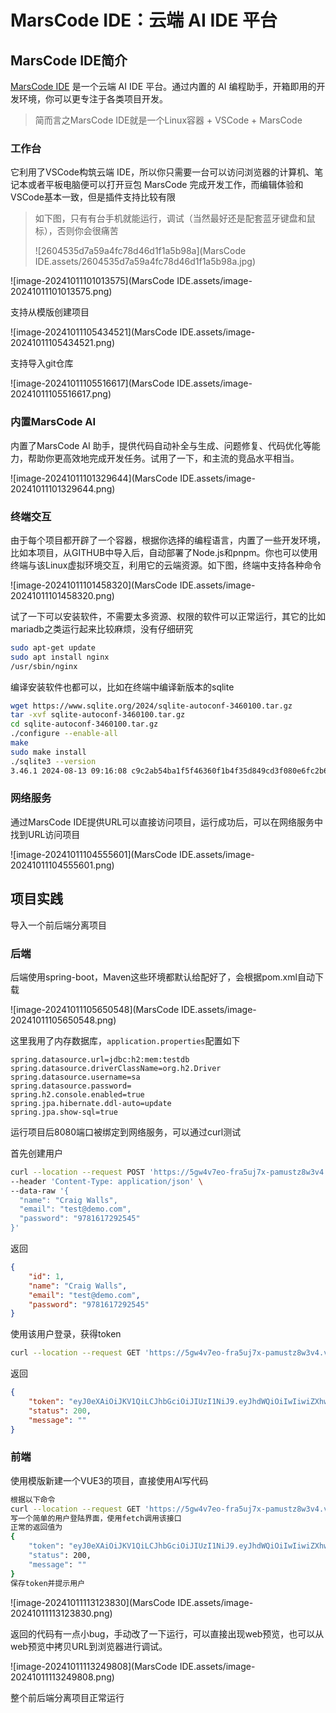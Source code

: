 # MarsCode IDE：云端 AI IDE 平台

## MarsCode IDE简介

[MarsCode IDE](https://www.marscode.cn/dashboard) 是一个云端 AI IDE 平台。通过内置的 AI 编程助手，开箱即用的开发环境，你可以更专注于各类项目开发。​

> 简而言之MarsCode IDE就是一个Linux容器 + VSCode + MarsCode

### 工作台

它利用了VSCode构筑云端 IDE，所以你只需要一台可以访问浏览器的计算机、笔记本或者平板电脑便可以打开豆包 MarsCode 完成开发工作，而编辑体验和VSCode基本一致，但是插件支持比较有限

> 如下图，只有有台手机就能运行，调试（当然最好还是配套蓝牙键盘和鼠标），否则你会很痛苦
>
> ![2604535d7a59a4fc78d46d1f1a5b98a](MarsCode IDE.assets/2604535d7a59a4fc78d46d1f1a5b98a.jpg)

![image-20241011101013575](MarsCode IDE.assets/image-20241011101013575.png)

支持从模版创建项目

![image-20241011105434521](MarsCode IDE.assets/image-20241011105434521.png)

支持导入git仓库

![image-20241011105516617](MarsCode IDE.assets/image-20241011105516617.png)

### 内置MarsCode AI

内置了MarsCode AI 助手，提供代码自动补全与生成、问题修复、代码优化等能力，帮助你更高效地完成开发任务。试用了一下，和主流的竞品水平相当。

![image-20241011101329644](MarsCode IDE.assets/image-20241011101329644.png)

### 终端交互

由于每个项目都开辟了一个容器，根据你选择的编程语言，内置了一些开发环境，比如本项目，从GITHUB中导入后，自动部署了Node.js和pnpm。你也可以使用终端与该Linux虚拟环境交互，利用它的云端资源。如下图，终端中支持各种命令

![image-20241011101458320](MarsCode IDE.assets/image-20241011101458320.png)

试了一下可以安装软件，不需要太多资源、权限的软件可以正常运行，其它的比如mariadb之类运行起来比较麻烦，没有仔细研究

```sh
sudo apt-get update
sudo apt install nginx
/usr/sbin/nginx
```

编译安装软件也都可以，比如在终端中编译新版本的sqlite

```sh
wget https://www.sqlite.org/2024/sqlite-autoconf-3460100.tar.gz
tar -xvf sqlite-autoconf-3460100.tar.gz
cd sqlite-autoconf-3460100.tar.gz
./configure --enable-all
make
sudo make install
./sqlite3 --version                                            
3.46.1 2024-08-13 09:16:08 c9c2ab54ba1f5f46360f1b4f35d849cd3f080e6fc2b6c60e91b16c63f69a1e33 (64-bit)
```

### 网络服务

通过MarsCode IDE提供URL可以直接访问项目，运行成功后，可以在网络服务中找到URL访问项目

![image-20241011104555601](MarsCode IDE.assets/image-20241011104555601.png)

## 项目实践

导入一个前后端分离项目

### 后端

后端使用spring-boot，Maven这些环境都默认给配好了，会根据pom.xml自动下载

![image-20241011105650548](MarsCode IDE.assets/image-20241011105650548.png)

这里我用了内存数据库，`application.properties`配置如下

```properties
spring.datasource.url=jdbc:h2:mem:testdb
spring.datasource.driverClassName=org.h2.Driver
spring.datasource.username=sa
spring.datasource.password=
spring.h2.console.enabled=true
spring.jpa.hibernate.ddl-auto=update
spring.jpa.show-sql=true
```

运行项目后8080端口被绑定到网络服务，可以通过curl测试

首先创建用户

```sh
curl --location --request POST 'https://5gw4v7eo-fra5uj7x-pamustz8w3v4.vcc3.mcprev.cn//accounts' \
--header 'Content-Type: application/json' \
--data-raw '{
  "name": "Craig Walls",
  "email": "test@demo.com",
  "password": "9781617292545"
}'
```

返回

```json
{
    "id": 1,
    "name": "Craig Walls",
    "email": "test@demo.com",
    "password": "9781617292545"
}
```

使用该用户登录，获得token

```sh
curl --location --request GET 'https://5gw4v7eo-fra5uj7x-pamustz8w3v4.vcc3.mcprev.cn/auth?loginId=Craig%20Walls&loginPassword=9781617292545'
```

返回

```json
{
    "token": "eyJ0eXAiOiJKV1QiLCJhbGciOiJIUzI1NiJ9.eyJhdWQiOiIwIiwiZXhwIjoxNzI4NjE4NDQyLCJ1c2VyTmFtZSI6IkNyYWlnIFdhbGxzIiwiaWF0IjoxNzI4NjE2NjQyfQ.t6y7iFLMOWNhGmmjRA-EZgyC76cf7sWe67m_jBS2DBc",
    "status": 200,
    "message": ""
}
```

### 前端

使用模版新建一个VUE3的项目，直接使用AI写代码

```sh
根据以下命令
curl --location --request GET 'https://5gw4v7eo-fra5uj7x-pamustz8w3v4.vcc3.mcprev.cn/auth?loginId=Craig%20Walls&loginPassword=9781617292545'
写一个简单的用户登陆界面，使用fetch调用该接口
正常的返回值为
{
    "token": "eyJ0eXAiOiJKV1QiLCJhbGciOiJIUzI1NiJ9.eyJhdWQiOiIwIiwiZXhwIjoxNzI4NjE4NDQyLCJ1c2VyTmFtZSI6IkNyYWlnIFdhbGxzIiwiaWF0IjoxNzI4NjE2NjQyfQ.t6y7iFLMOWNhGmmjRA-EZgyC76cf7sWe67m_jBS2DBc",
    "status": 200,
    "message": ""
}
保存token并提示用户
```

![image-20241011113123830](MarsCode IDE.assets/image-20241011113123830.png)

返回的代码有一点小bug，手动改了一下运行，可以直接出现web预览，也可以从web预览中拷贝URL到浏览器进行调试。

![image-20241011113249808](MarsCode IDE.assets/image-20241011113249808.png)

整个前后端分离项目正常运行